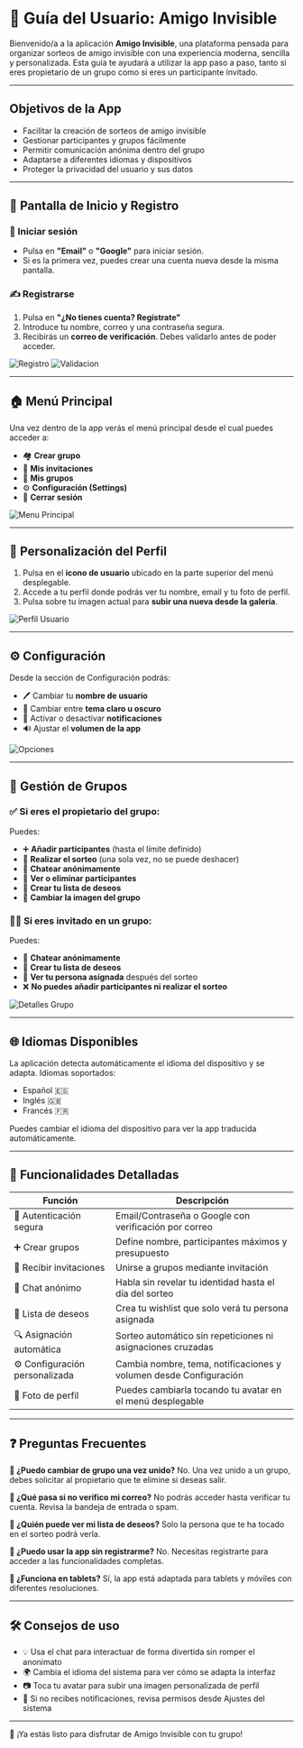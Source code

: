 # 📱 Guía del Usuario: Amigo Invisible

Bienvenido/a a la aplicación **Amigo Invisible**, una plataforma pensada para organizar sorteos de amigo invisible con una experiencia moderna, sencilla y personalizada.
Esta guía te ayudará a utilizar la app paso a paso, tanto si eres propietario de un grupo como si eres un participante invitado.

---

## Objetivos de la App

* Facilitar la creación de sorteos de amigo invisible
* Gestionar participantes y grupos fácilmente
* Permitir comunicación anónima dentro del grupo
* Adaptarse a diferentes idiomas y dispositivos
* Proteger la privacidad del usuario y sus datos

---

## 🧭 Pantalla de Inicio y Registro

### 🚪 Iniciar sesión

* Pulsa en **"Email"** o **"Google"** para iniciar sesión.
* Si es la primera vez, puedes crear una cuenta nueva desde la misma pantalla.

### ✍️ Registrarse

1. Pulsa en **"¿No tienes cuenta? Regístrate"**
2. Introduce tu nombre, correo y una contraseña segura.
3. Recibirás un **correo de verificación**. Debes validarlo antes de poder acceder.

![Registro](../assets/RegistrarseApp.png)
![Validacion](../assets/ValidacionMailRegistro.png)

---

## 🏠 Menú Principal

Una vez dentro de la app verás el menú principal desde el cual puedes acceder a:

* 🏘 **Crear grupo**
* 📨 **Mis invitaciones**
* 👥 **Mis grupos**
* ⚙️ **Configuración (Settings)**
* 🚪 **Cerrar sesión**

![Menu Principal](../assets/MenuPrincipal.png)

---

## 👤 Personalización del Perfil

1. Pulsa en el **icono de usuario** ubicado en la parte superior del menú desplegable.
2. Accede a tu perfil donde podrás ver tu nombre, email y tu foto de perfil.
3. Pulsa sobre tu imagen actual para **subir una nueva desde la galería**.

![Perfil Usuario](../assets/PerfilUsuario.png)

---

## ⚙️ Configuración

Desde la sección de Configuración podrás:

* 🖊 Cambiar tu **nombre de usuario**
* 🎨 Cambiar entre **tema claro u oscuro**
* 🔔 Activar o desactivar **notificaciones**
* 🔊 Ajustar el **volumen de la app**

![Opciones](../assets/MenuOpciones.png)


---

## 👥 Gestión de Grupos

### ✅ Si eres el **propietario del grupo**:

Puedes:

* ➕ **Añadir participantes** (hasta el límite definido)
* 🔀 **Realizar el sorteo** (una sola vez, no se puede deshacer)
* 💬 **Chatear anónimamente**
* 🧾 **Ver o eliminar participantes**
* 🎁 **Crear tu lista de deseos**
* 📸 **Cambiar la imagen del grupo**

### 🙋‍♂️ Si eres **invitado en un grupo**:

Puedes:

* 💬 **Chatear anónimamente**
* 🎁 **Crear tu lista de deseos**
* 👀 **Ver tu persona asignada** después del sorteo
* ❌ **No puedes añadir participantes ni realizar el sorteo**

![Detalles Grupo](../assets/MenuDetallesGrupo.png)

---

## 🌐 Idiomas Disponibles

La aplicación detecta automáticamente el idioma del dispositivo y se adapta.
Idiomas soportados:

* Español 🇪🇸
* Inglés 🇬🇧
* Francés 🇫🇷

Puedes cambiar el idioma del dispositivo para ver la app traducida automáticamente.

---

## 📌 Funcionalidades Detalladas

| Función                        | Descripción                                                       |
| ------------------------------ | ----------------------------------------------------------------- |
| 🔐 Autenticación segura        | Email/Contraseña o Google con verificación por correo             |
| ➕ Crear grupos                 | Define nombre, participantes máximos y presupuesto                |
| 📨 Recibir invitaciones        | Unirse a grupos mediante invitación                               |
| 💬 Chat anónimo                | Habla sin revelar tu identidad hasta el día del sorteo            |
| 🎁 Lista de deseos             | Crea tu wishlist que solo verá tu persona asignada                |
| 🔍 Asignación automática       | Sorteo automático sin repeticiones ni asignaciones cruzadas       |
| ⚙️ Configuración personalizada | Cambia nombre, tema, notificaciones y volumen desde Configuración |
| 👤 Foto de perfil              | Puedes cambiarla tocando tu avatar en el menú desplegable         |

---

## ❓ Preguntas Frecuentes

**🔄 ¿Puedo cambiar de grupo una vez unido?**
No. Una vez unido a un grupo, debes solicitar al propietario que te elimine si deseas salir.

**📧 ¿Qué pasa si no verifico mi correo?**
No podrás acceder hasta verificar tu cuenta. Revisa la bandeja de entrada o spam.

**👀 ¿Quién puede ver mi lista de deseos?**
Solo la persona que te ha tocado en el sorteo podrá verla.

**🔐 ¿Puedo usar la app sin registrarme?**
No. Necesitas registrarte para acceder a las funcionalidades completas.

**📱 ¿Funciona en tablets?**
Sí, la app está adaptada para tablets y móviles con diferentes resoluciones.

---

## 🛠 Consejos de uso

* 💡 Usa el chat para interactuar de forma divertida sin romper el anonimato
* 🌍 Cambia el idioma del sistema para ver cómo se adapta la interfaz
* 📷 Toca tu avatar para subir una imagen personalizada de perfil
* 🔕 Si no recibes notificaciones, revisa permisos desde Ajustes del sistema

---

🎉 ¡Ya estás listo para disfrutar de Amigo Invisible con tu grupo!
